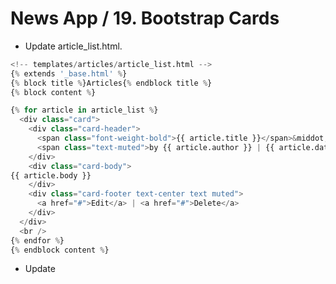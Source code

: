 News App / 19. Bootstrap Cards
========================================================

* Update article_list.html.

```python
<!-- templates/articles/article_list.html -->
{% extends '_base.html' %}
{% block title %}Articles{% endblock title %}
{% block content %}

{% for article in article_list %}
  <div class="card">
    <div class="card-header"> 
      <span class="font-weight-bold">{{ article.title }}</span>&middot;
      <span class="text-muted">by {{ article.author }} | {{ article.date }}</span>
    </div>
    <div class="card-body">
{{ article.body }}
    </div>
    <div class="card-footer text-center text muted">
      <a href="#">Edit</a> | <a href="#">Delete</a>
    </div>
  </div>
  <br />    
{% endfor %}
{% endblock content %}
```

* Update 

